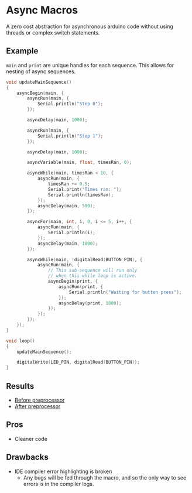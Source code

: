 # Async Macros

A zero cost abstraction for asynchronous arduino code without using threads or complex switch statements.

## Example

`main` and `print` are unique handles for each sequence. This allows for nesting of async sequences.

```cpp
void updateMainSequence()
{
    asyncBegin(main, {
        asyncRun(main, {
            Serial.println("Step 0");
        });

        asyncDelay(main, 1000);

        asyncRun(main, {
            Serial.println("Step 1");
        });

        asyncDelay(main, 1000);

        asyncVariable(main, float, timesRan, 0);

        asyncWhile(main, timesRan < 10, {
            asyncRun(main, {
                timesRan += 0.5;
                Serial.print("Times ran: ");
                Serial.println(timesRan);
            });
            asyncDelay(main, 500);
        });

        asyncFor(main, int, i, 0, i <= 5, i++, {
            asyncRun(main, {
                Serial.println(i);
            });
            asyncDelay(main, 1000);
        });

        asyncWhile(main, !digitalRead(BUTTON_PIN), {
            asyncRun(main, {
                // This sub-sequence will run only
                // when this while loop is active.
                asyncBegin(print, {
                    asyncRun(print, {
                        Serial.println("Waiting for button press");
                    });
                    asyncDelay(print, 1000);
                });
            });
        });
    });
}

void loop()
{
    updateMainSequence();

    digitalWrite(LED_PIN, digitalRead(BUTTON_PIN));
}
```

## Results

- [Before preprocessor](main/main.ino)
- [After preprocessor](.build/preproc/ctags_target_for_gcc_minus_e.cpp)

## Pros

- Cleaner code

## Drawbacks

- IDE compiler error highlighting is broken
  - Any bugs will be fed through the macro, and so the
    only way to see errors is in the compiler logs.
